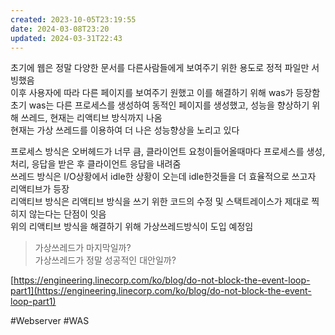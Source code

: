 ```yaml
---
created: 2023-10-05T23:19:55
date: 2024-03-08T23:20
updated: 2024-03-31T22:43
---
```

초기에 웹은 정말 다양한 문서를 다른사람들에게 보여주기 위한 용도로 정적 파일만 서빙했음  
이후 사용자에 따라 다른 페이지를 보여주기 원했고 이를 해결하기 위해 was가 등장함  
초기 was는 다른 프로세스를 생성하여 동적인 페이지를 생성했고, 성능을 향상하기 위해 쓰레드, 현재는 리액티브 방식까지 나옴  
현재는 가상 쓰레드를 이용하여 더 나은 성능향상을 노리고 있다

프로세스 방식은 오버헤드가 너무 큼, 클라이언트 요청이들어올때마다 프로세스를 생성, 처리, 응답을 받은 후 클라이언트 응답을 내려줌  
쓰레드 방식은 I/O상황에서 idle한 상황이 오는데 idle한것들을 더 효율적으로 쓰고자 리액티브가 등장  
리액티브 방식은 리액티브 방식을 쓰기 위한 코드의 수정 및 스택트레이스가 제대로 찍히지 않는다는 단점이 잇음  
위의 리액티브 방식을 해결하기 위해 가상쓰레드방식이 도입 예정임


> 가상쓰레드가 마지막일까?  
> 가상쓰레드가 정말 성공적인 대안일까?

[https://engineering.linecorp.com/ko/blog/do-not-block-the-event-loop-part1](https://engineering.linecorp.com/ko/blog/do-not-block-the-event-loop-part1)

#Webserver
#WAS